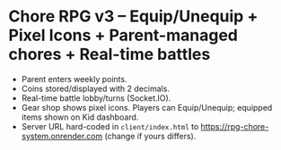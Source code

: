 # Chore RPG v3 – Equip/Unequip + Pixel Icons + Parent-managed chores + Real-time battles

- Parent enters weekly points.
- Coins stored/displayed with 2 decimals.
- Real-time battle lobby/turns (Socket.IO).
- Gear shop shows pixel icons. Players can Equip/Unequip; equipped items shown on Kid dashboard.
- Server URL hard-coded in `client/index.html` to https://rpg-chore-system.onrender.com (change if yours differs).